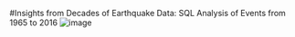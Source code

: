 #Insights from Decades of Earthquake Data: SQL Analysis of Events from 1965 to 2016
![image](https://github.com/Banuvathyrr/Data-cleaning-of-Earthquake-dataset-using-SQL/assets/145739539/aa558f61-6152-44d3-b43d-b006e3052a33)
